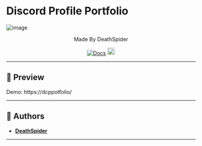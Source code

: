 # Discord Profile Portfolio

![image](https://media.discordapp.net/attachments/1238917389798739978/1243850980718804994/Picsart_24-05-25_14-27-43-731.jpg?ex=6652f9ff&is=6651a87f&hm=18c2dd6f606fb5e22a279af80e8f6803944f168581d4d8572cce9e18466f44fc&)
<p align="center" dir="auto">Made By DeathSpider</p>
<p align="center">
  <a href="https://docs.tfc-plex.de/"><img alt="Docs" src="https://img.shields.io/website?down_color=lightred&down_message=Offline&label=Download&up_color=blue&up_message=Online&url=[https:///](https://github.com/DeathSpiderV/Discord-Profile-Portfolio/)"></a>
  <a  href="https://github.com/DeathSpiderV/Discord-Profile-Potfolio/stargazers"><img src="https://img.shields.io/github/stars/privt00/tfc-plex?label=Stars %E2%AD%90" height="20"/></a>

---

## 👀 Preview
Demo: https://dcppotfolio/



---

## 📝 Authors
- [**DeathSpider**](https://github.com/DeathSpiderV)




---

